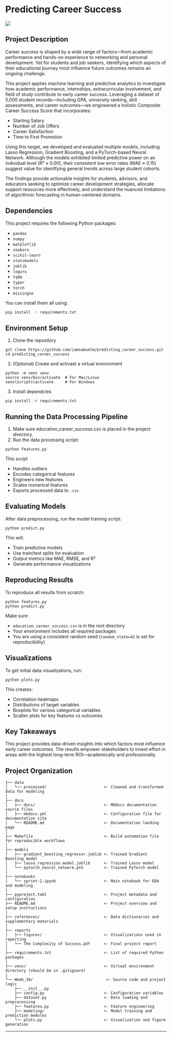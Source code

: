 # Predicting Career Success

<a target="_blank" href="https://cookiecutter-data-science.drivendata.org/">
    <img src="https://img.shields.io/badge/CCDS-Project%20template-328F97?logo=cookiecutter" />
</a>

## Project Description

Career success is shaped by a wide range of factors—from academic performance and hands-on experience to networking and personal development. Yet for students and job seekers, identifying which aspects of their educational journey most influence future outcomes remains an ongoing challenge.

This project applies machine learning and predictive analytics to investigate how academic performance, internships, extracurricular involvement, and field of study contribute to early career success. Leveraging a dataset of 5,000 student records—including GPA, university ranking, skill assessments, and career outcomes—we engineered a holistic Composite Career Success Score that incorporates:

* Starting Salary
* Number of Job Offers
* Career Satisfaction
* Time to First Promotion

Using this target, we developed and evaluated multiple models, including Lasso Regression, Gradient Boosting, and a PyTorch-based Neural Network. Although the models exhibited limited predictive power on an individual level (R² ≈ 0.00), their consistent low error rates (MAE ≈ 0.15) suggest value for identifying general trends across large student cohorts.

The findings provide actionable insights for students, advisors, and educators seeking to optimize career development strategies, allocate support resources more effectively, and understand the nuanced limitations of algorithmic forecasting in human-centered domains.

## Dependencies

This project requires the following Python packages:

- `pandas`
- `numpy`
- `matplotlib`
- `seaborn`
- `scikit-learn`
- `statsmodels`
- `joblib`
- `loguru`
- `tqdm`
- `typer`
- `torch`
- `missingno`

You can install them all using:

```bash
pip install -r requirements.txt
```

## Environment Setup

1. Clone the repository
   
```
git clone https://github.com/iamsamuelm/predicting_career_success.git
cd predicting_career_success
```

2. (Optional) Create and activaet a virtual environment

```
python -m venv venv
source venv/bin/activate  # For Mac/Linux
venv\Scripts\activate     # For Windows
```

3. Install dependcies

```
pip install -r requirements.txt
```

## Running the Data Processing Pipeline
1. Make sure education_career_success.csv is placed in the project directory.
2. Run the data processing script:

```
python features.py
```

This script

- Handles outliers
- Encodes categorical features
- Engineers new features
- Scales numerical features
- Exports processed data to `.csv`

## Evaluating Models

After data preprocessing, run the model training script:

```
python predict.py
```

This will: 

- Train predictive models
- Use train/test splits for evaluation
- Output metrics like MAE, RMSE, and R²
- Generate performance visualizations

## Reproducing Results

To reproduce all results from scratch: 

```
python features.py
python predict.py
```

Make sure: 

- `education_career_success.csv` is in the root directory
- Your environment includes all required packages
- You are using a consistent random seed (`random_state=42` is set for reproducibility)

## Visualizations

To get initial data visualizations, run:

```
python plots.py
```

This creates: 

- Correlation heatmaps
- Distributions of target variables
- Boxplots for various categorical variables
- Scatter plots for key features vs outcomes

## Key Takeaways

This project provides data-driven insights into which factors most influence early career outcomes. The results empower stakeholders to invest effort in areas with the highest long-term ROI—academically and professionally. 


## Project Organization

```
├── data
│   └── processed/                         <- Cleaned and transformed data for modeling
│
├── docs
│   ├── docs/                              <- MkDocs documentation source files
│   ├── mkdocs.yml                         <- Configuration file for documentation site
│   └── README.md                          <- Documentation landing page
│
├── Makefile                               <- Build automation file for reproducible workflows
│
├── models
│   ├── gradient_boosting_regressor.joblib <- Trained Gradient Boosting model
│   ├── lasso_regression_model.joblib      <- Trained Lasso model
│   └── pytorch_neural_network.pth         <- Trained PyTorch model
│
├── notebooks
│   └── sprint-2.ipynb                     <- Main notebook for EDA and modeling
│
├── pyproject.toml                         <- Project metadata and configuration
├── README.md                              <- Project overview and setup instructions
│
├── references/                            <- Data dictionaries and supplementary materials
│
├── reports
│   ├── figures/                           <- Visualizations used in reporting
│   └── The Complexity of Success.pdf      <- Final project report
│
├── requirements.txt                       <- List of required Python packages
│
├── venv/                                  <- Virtual environment directory (should be in .gitignore)
│
└── Week_10/                                <- Source code and project logic
    ├── __init__.py
    ├── config.py                          <- Configuration variables
    ├── dataset.py                         <- Data loading and preprocessing
    ├── features.py                        <- Feature engineering
    ├── modeling/                          <- Model training and prediction modules
    └── plots.py                           <- Visualization and figure generation
```

--------
